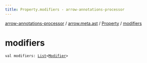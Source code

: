 ```yaml
---
title: Property.modifiers - arrow-annotations-processor
---
```


[arrow-annotations-processor](../../index.html) / [arrow.meta.ast](../index.html) / [Property](index.html) / [modifiers](./modifiers.html)

# modifiers

`val modifiers: `[`List`](https://kotlinlang.org/api/latest/jvm/stdlib/kotlin.collections/-list/index.html)`<`[`Modifier`](../-modifier/index.html)`>`